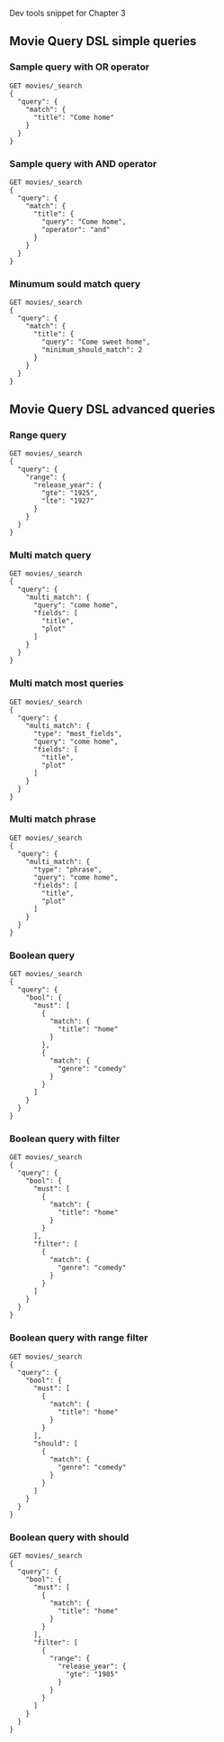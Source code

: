 Dev tools snippet for Chapter 3

## Movie Query DSL simple queries
### Sample query with OR operator
```
GET movies/_search
{
  "query": {
    "match": {
      "title": "Come home"
    }
  }
}
```

### Sample query with AND operator
```
GET movies/_search
{
  "query": {
    "match": {
      "title": {
        "query": "Come home",
        "operator": "and"
      }
    }
  }
}
```

### Minumum sould match query
```
GET movies/_search
{
  "query": {
    "match": {
      "title": {
        "query": "Come sweet home",
        "minimum_should_match": 2
      }
    }
  }
}
```

## Movie Query DSL advanced queries

### Range query
```
GET movies/_search
{
  "query": {
    "range": {
      "release_year": {
        "gte": "1925",
        "lte": "1927"
      }
    }
  }
}
```

### Multi match query
```
GET movies/_search
{
  "query": {
    "multi_match": {
      "query": "come home",
      "fields": [
        "title",
        "plot"
      ]
    }
  }
}
```

### Multi match most queries
```
GET movies/_search
{
  "query": {
    "multi_match": {
      "type": "most_fields",
      "query": "come home",
      "fields": [
        "title",
        "plot"
      ]
    }
  }
}
```

### Multi match phrase
```
GET movies/_search
{
  "query": {
    "multi_match": {
      "type": "phrase",
      "query": "come home",
      "fields": [
        "title",
        "plot"
      ]
    }
  }
}
```

### Boolean query
```
GET movies/_search
{
  "query": {
    "bool": {
      "must": [
        {
          "match": {
            "title": "home"
          }
        },
        {
          "match": {
            "genre": "comedy"
          }
        }
      ]
    }
  }
}
```

### Boolean query with filter
```
GET movies/_search
{
  "query": {
    "bool": {
      "must": [
        {
          "match": {
            "title": "home"
          }
        }
      ],
      "filter": [
        {
          "match": {
            "genre": "comedy"
          }
        }
      ]
    }
  }
}
```

### Boolean query with range filter
```
GET movies/_search
{
  "query": {
    "bool": {
      "must": [
        {
          "match": {
            "title": "home"
          }
        }
      ],
      "should": [
        {
          "match": {
            "genre": "comedy"
          }
        }
      ]
    }
  }
}
```

### Boolean query with should
```
GET movies/_search
{
  "query": {
    "bool": {
      "must": [
        {
          "match": {
            "title": "home"
          }
        }
      ],
      "filter": [
        {
          "range": {
            "release_year": {
              "gte": "1985"
            }
          }
        }
      ]
    }
  }
}
```